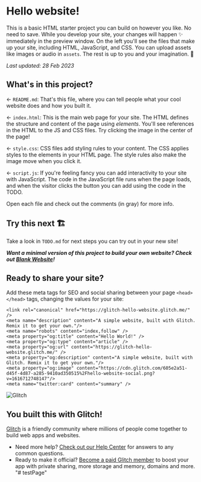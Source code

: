 # Hello website!

This is a basic HTML starter project you can build on however you like. No need to save. While you develop your site, your changes will happen ✨ immediately in the preview window. On the left you'll see the files that make up your site, including HTML, JavaScript, and CSS. You can upload assets like images or audio in `assets`. The rest is up to you and your imagination. 🦄

_Last updated: 28 Feb 2023_

## What's in this project?

← `README.md`: That's this file, where you can tell people what your cool website does and how you built it.

← `index.html`: This is the main web page for your site. The HTML defines the structure and content of the page using _elements_. You'll see references in the HTML to the JS and CSS files. Try clicking the image in the center of the page!

← `style.css`: CSS files add styling rules to your content. The CSS applies styles to the elements in your HTML page. The style rules also make the image move when you click it.

← `script.js`: If you're feeling fancy you can add interactivity to your site with JavaScript. The code in the JavaScript file runs when the page loads, and when the visitor clicks the button you can add using the code in the TODO.

Open each file and check out the comments (in gray) for more info.

## Try this next 🏗️

Take a look in `TODO.md` for next steps you can try out in your new site!

___Want a minimal version of this project to build your own website? Check out [Blank Website](https://glitch.com/edit/#!/remix/glitch-blank-website)!___

## Ready to share your site?

Add these meta tags for SEO and social sharing between your page `<head></head>` tags, changing the values for your site:

```
<link rel="canonical" href="https://glitch-hello-website.glitch.me/" />
<meta name="description" content="A simple website, built with Glitch. Remix it to get your own."/>
<meta name="robots" content="index,follow" />
<meta property="og:title" content="Hello World!" />
<meta property="og:type" content="article" />
<meta property="og:url" content="https://glitch-hello-website.glitch.me/" />
<meta property="og:description" content="A simple website, built with Glitch. Remix it to get your own."/>
<meta property="og:image" content="https://cdn.glitch.com/605e2a51-d45f-4d87-a285-9410ad350515%2Fhello-website-social.png?v=1616712748147"/>
<meta name="twitter:card" content="summary" />
```

![Glitch](https://cdn.glitch.com/a9975ea6-8949-4bab-addb-8a95021dc2da%2FLogo_Color.svg?v=1602781328576)

## You built this with Glitch!

[Glitch](https://glitch.com) is a friendly community where millions of people come together to build web apps and websites.

- Need more help? [Check out our Help Center](https://help.glitch.com/) for answers to any common questions.
- Ready to make it official? [Become a paid Glitch member](https://glitch.com/pricing) to boost your app with private sharing, more storage and memory, domains and more.
"# testPage" 
